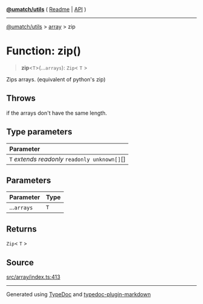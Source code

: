 [**@umatch/utils**](../../README.md) ( [Readme](../../README.md) \| [API](../../API.md) )

---

[@umatch/utils](../../API.md) > [array](../README.md) > zip

# Function: zip()

> **zip**\<`T`\>(...`arrays`): `Zip`\< `T` \>

Zips arrays. (equivalent of python's zip)

## Throws

if the arrays don't have the same length.

## Type parameters

| Parameter                                       |
| :---------------------------------------------- |
| `T` _extends_ _readonly_ `readonly unknown[]`[] |

## Parameters

| Parameter   | Type |
| :---------- | :--- |
| ...`arrays` | `T`  |

## Returns

`Zip`\< `T` \>

## Source

[src/array/index.ts:413](https://github.com/umatch-oficial/utils/blob/00cf87f/src/array/index.ts#L413)

---

Generated using [TypeDoc](https://typedoc.org/) and [typedoc-plugin-markdown](https://www.npmjs.com/package/typedoc-plugin-markdown)
